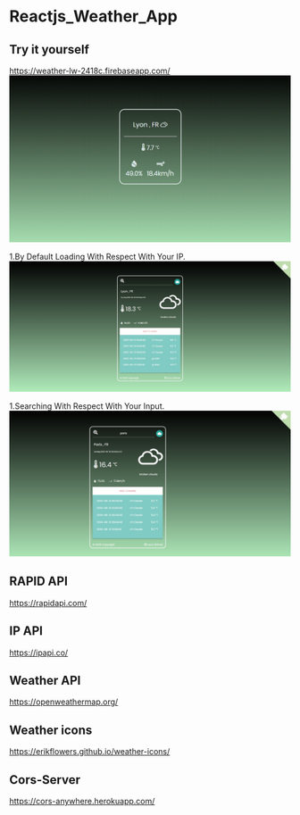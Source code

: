 # Reactjs_Weather_App

 ## Try it yourself
https://weather-lw-2418c.firebaseapp.com/ 
![image](https://github.com/6vvvvvv/Reactjs_Weather_App/blob/master/images/weather%20app.jpg)

1.By Default Loading With Respect With Your IP.
![image](https://github.com/6vvvvvv/Reactjs_Weather_App/blob/master/img/1.jpg)

1.Searching With Respect With Your Input.
![image](https://github.com/6vvvvvv/Reactjs_Weather_App/blob/master/img/2.jpg)

## RAPID API
https://rapidapi.com/

## IP API 
https://ipapi.co/

## Weather API 
https://openweathermap.org/

## Weather icons 
https://erikflowers.github.io/weather-icons/

## Cors-Server
https://cors-anywhere.herokuapp.com/

